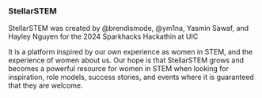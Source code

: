 ### StellarSTEM 

StellarSTEM was created by @brendismode, @ym1na, Yasmin Sawaf, and Hayley Nguyen for the 2024 Sparkhacks Hackathin at UIC

It is a platform inspired by our own experience as women in STEM, and the experience of women about us. Our hope is that StellarSTEM grows and becomes a powerful resource for women in STEM when looking for inspiration, role models, success stories, and events where it is guaranteed that they are welcome.
